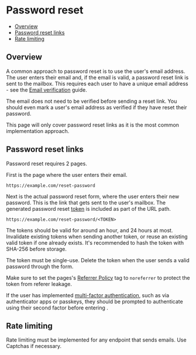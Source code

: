 # Password reset

- [Overview](#overview)
- [Password reset links](#password-reset-links)
- [Rate limiting](#rate-limiting)

## Overview

A common approach to password reset is to use the user's email address. The user enters their email and, if the email is valid, a password reset link is sent to the mailbox. This requires each user to have a unique email address - see the [Email verification](/email-verification.md) guide.

The email does not need to be verified before sending a reset link. You should even mark a user's email address as verified if they have reset their password.

This page will only cover password reset links as it is the most common implementation approach.

## Password reset links

Password reset requires 2 pages.

First is the page where the user enters their email.

```
https://example.com/reset-password
```

Next is the actual password reset form, where the user enters their new password. This is the link that gets sent to the user's mailbox. The generated password reset [token](/server-side-tokens.md) is included as part of the URL path.

```
https://example.com/reset-password/<TOKEN>
```

The tokens should be valid for around an hour, and 24 hours at most. Invalidate existing tokens when sending another token, or reuse an existing valid token if one already exists. It's recommended to hash the token with SHA-256 before storage.

The token must be single-use. Delete the token when the user sends a valid password through the form.

Make sure to set the pages's [Referrer Policy](https://developer.mozilla.org/en-US/docs/Web/HTTP/Headers/Referrer-Policy) tag to `noreferrer` to protect the token from referer leakage.

If the user has implemented [multi-factor authentication](/mfa.md), such as via authenticator apps or passkeys, they should be prompted to authenticate using their second factor before entering .

## Rate limiting

Rate limiting must be implemented for any endpoint that sends emails. Use Captchas if necessary.

